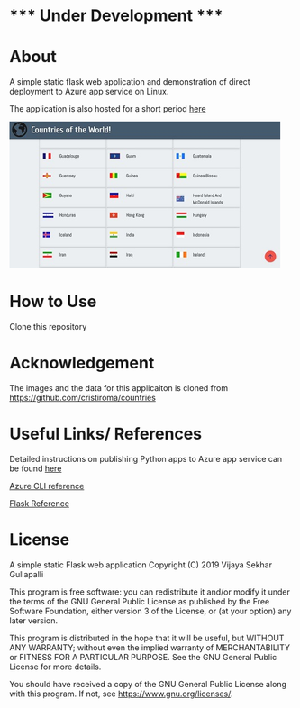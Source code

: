 # *** Under Development ***

# About
A simple static flask web application and demonstration of direct deployment to Azure app service on Linux.

The application is also hosted for a short period [here](http://countries.eu.pythonanywhere.com/)

![](/appcapture.jpg)


# How to Use
Clone this repository

# Acknowledgement
The images and the data for this applicaiton is cloned from
https://github.com/cristiroma/countries

# Useful Links/ References
Detailed instructions on publishing Python apps to Azure app service can be found [here](https://docs.microsoft.com/en-us/visualstudio/python/publishing-python-web-applications-to-azure-from-visual-studio?view=vs-2017)

[Azure CLI reference](https://docs.microsoft.com/en-us/cli/azure/reference-index?view=azure-cli-latest)

[Flask Reference](https://blog.miguelgrinberg.com/post/the-flask-mega-tutorial-part-i-hello-world)

# License

A simple static Flask web application
Copyright (C) 2019  Vijaya Sekhar Gullapalli

This program is free software: you can redistribute it and/or modify
it under the terms of the GNU General Public License as published by
the Free Software Foundation, either version 3 of the License, or
(at your option) any later version.

This program is distributed in the hope that it will be useful,
but WITHOUT ANY WARRANTY; without even the implied warranty of
MERCHANTABILITY or FITNESS FOR A PARTICULAR PURPOSE.  See the
GNU General Public License for more details.

You should have received a copy of the GNU General Public License
along with this program.  If not, see <https://www.gnu.org/licenses/>.